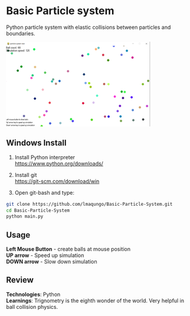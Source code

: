 # Basic Particle system

Python particle system with elastic collisions between particles and boundaries. 

<img src= "https://raw.githubusercontent.com/lmaqungo/Basic-Particle-System/refs/heads/main/media/demo.png" alt = "game preview" width="390">

## Windows Install        

1. Install Python interpreter  
https://www.python.org/downloads/
2. Install git  
https://git-scm.com/download/win

4. Open git-bash and type:    
```bash
git clone https://github.com/lmaqungo/Basic-Particle-System.git
cd Basic-Particle-System
python main.py
```

## Usage
**Left Mouse Button** - create balls at mouse position  
**UP arrow** - Speed up simulation   
**DOWN arrow** - Slow down simulation   

## Review

**Technologies**: Python   
**Learnings**: Trignometry is the eighth wonder of the world. Very helpful in ball collision physics. 